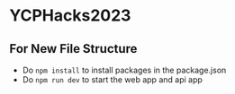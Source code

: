 # YCPHacks2023

## For New File Structure

- Do `npm install` to install packages in the package.json
- Do `npm run dev` to start the web app and api app